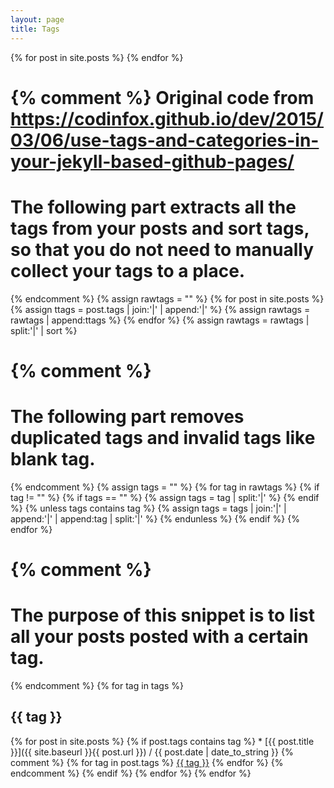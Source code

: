 ```yaml
---
layout: page
title: Tags
---
```


{% for post in site.posts %}
{% endfor %}

{% comment %}
Original code from <https://codinfox.github.io/dev/2015/03/06/use-tags-and-categories-in-your-jekyll-based-github-pages/>
=======================
The following part extracts all the tags from your posts and sort tags, so that you do not need to manually collect your tags to a place.
=======================
{% endcomment %}
{% assign rawtags = "" %}
{% for post in site.posts %}
    {% assign ttags = post.tags | join:'|' | append:'|' %}
    {% assign rawtags = rawtags | append:ttags %}
{% endfor %}
{% assign rawtags = rawtags | split:'|' | sort %}

{% comment %}
=======================
The following part removes duplicated tags and invalid tags like blank tag.
=======================
{% endcomment %}
{% assign tags = "" %}
{% for tag in rawtags %}
    {% if tag != "" %}
        {% if tags == "" %}
            {% assign tags = tag | split:'|' %}
        {% endif %}
        {% unless tags contains tag %}
            {% assign tags = tags | join:'|' | append:'|' | append:tag | split:'|' %}
        {% endunless %}
    {% endif %}
{% endfor %}

{% comment %}
=======================
The purpose of this snippet is to list all your posts posted with a certain tag.
=======================
{% endcomment %}
{% for tag in tags %}
<h2 id="{{ tag | slugify }}">{{ tag }}</h2>
    {% for post in site.posts %}
        {% if post.tags contains tag %}
 * [{{ post.title }}]({{ site.baseurl }}{{ post.url }}) / {{ post.date | date_to_string }}
{% comment %}
            {% for tag in post.tags %}
<a class="tag" href="#{{ tag | slugify }}">{{ tag }}</a>
            {% endfor %}
{% endcomment %}
        {% endif %}
    {% endfor %}
{% endfor %}
